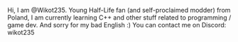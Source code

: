 Hi, I am @Wikot235. Young Half-Life fan (and self-proclaimed modder) from Poland, I am currently learning C++ and other stuff related to programming / game dev.
And sorry for my bad English :)
You can contact me on Discord: wikot235
